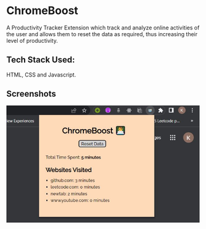 # ChromeBoost
 A Productivity Tracker Extension which track and analyze online activities of the user and allows them to reset the data as required, thus increasing their level of productivity.

 ## Tech Stack Used: 

HTML, CSS and Javascript.

## Screenshots

![Screenshot 1](https://github.com/kunalvijay42/ChromeBoost/blob/main/screenshots/ss1.JPG?raw=true)
